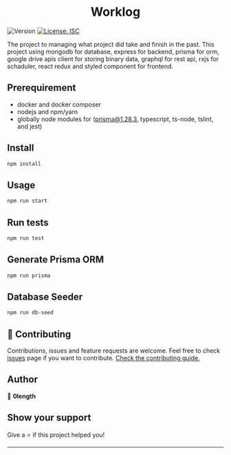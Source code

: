 <h1 align="center">Worklog</h1>
<p>
  <img alt="Version" src="https://img.shields.io/badge/version-1.0.0-blue.svg?cacheSeconds=2592000" />
  <a href="#" target="_blank">
    <img alt="License: ISC" src="https://img.shields.io/badge/License-ISC-yellow.svg" />
  </a>
</p>
The project to managing what project did take and finish in the past. This project using mongodb for database, express for backend, prisma for orm, google drive apis client for storing binary data, graphql for rest api, rxjs for schaduler, react redux and styled component for frontend.

## Prerequirement
- docker and docker composer
- nodejs and npm/yarn
- globally node modules for (prisma@1.28.3, typescript, ts-node, tslint, and jest)

## Install

```sh
npm install
```

## Usage

```sh
npm run start
```

## Run tests

```sh
npm run test
```

## Generate Prisma ORM

```sh
npm run prisma
```

## Database Seeder

```sh
npm run db-seed
```

## 🤝 Contributing

Contributions, issues and feature requests are welcome.
Feel free to check [issues](https://github.com/0length/worklog/issues) page if you want to contribute.
[Check the contributing guide.](https://github.com/0length/worklog/blob/master/contributing.md)


## Author

👤 **0length**


## Show your support

Give a ⭐️ if this project helped you!

***
